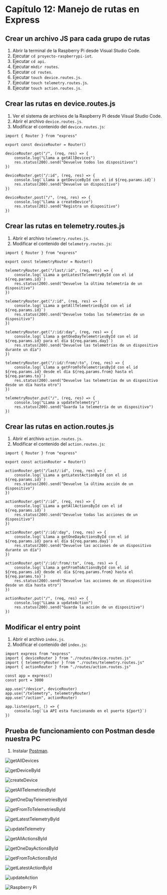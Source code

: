 # Capítulo 12: Manejo de rutas en Express

## Crear un archivo JS para cada grupo de rutas

1. Abrir la terminal de la Raspberry Pi desde Visual Studio Code.
2. Ejecutar `cd proyecto-raspberrypi-iot`.
3. Ejecutar `cd api`.
4. Ejecutar `mkdir routes`.
5. Ejecutar `cd routes`.
6. Ejecutar `touch device.routes.js`.
7. Ejecutar `touch telemetry.routes.js`.
8. Ejecutar `touch action.routes.js`.

## Crear las rutas en device.routes.js

1. Ver el sistema de archivos de la Raspberry Pi desde Visual Studio Code.
2. Abrir el archivo `device.routes.js`.
3. Modificar el contenido del `device.routes.js`:

```
import { Router } from "express"

export const deviceRouter = Router()

deviceRouter.get("/", (req, res) => {
    console.log("Llama a getAllDevices")
    res.status(200).send("Devuelve todos los dispositivos")
})

deviceRouter.get("/:id", (req, res) => {
    console.log(`Llama a getDeviceById con el id ${req.params.id}`)
    res.status(200).send("Devuelve un dispositivo")
})

deviceRouter.post("/", (req, res) => {
    console.log("Llama a createDevice")
    res.status(201).send("Registra un dispositivo")
})
```

## Crear las rutas en telemetry.routes.js

1. Abrir el archivo `telemetry.routes.js`.
2. Modificar el contenido del `telemetry.routes.js`:

```
import { Router } from "express"

export const telemetryRouter = Router()

telemetryRouter.get("/last/:id", (req, res) => {
    console.log(`LLama a getLatestTelemetryById con el id ${req.params.id}`)
    res.status(200).send("Devuelve la última telemetría de un dispositivo")
})

telemetryRouter.get("/:id", (req, res) => {
    console.log(`LLama a getAllTelemetriesById con el id ${req.params.id}`)
    res.status(200).send("Devuelve todas las telemetrías de un dispositivo")
})

telemetryRouter.get("/:id/:day", (req, res) => {
    console.log(`Llama a getOneDayTelemetriesById con el id ${req.params.id} para el día ${req.params.day}`)
    res.status(200).send("Devuelve las telemetrías de un dispositivo durante un día")
})

telemetryRouter.get("/:id/:from/:to", (req, res) => {
    console.log(`Llama a getFromToTelemetriesById con el id ${req.params.id} desde el día ${req.params.from} hasta el ${req.params.to}`)
    res.status(200).send("Devuelve las telemetrías de un dispositivo desde un día hasta otro")
})

telemetryRouter.put("/", (req, res) => {
    console.log("LLama a updateTelemetry")
    res.status(200).send("Guarda la telemetría de un dispositivo")
})
```

## Crear las rutas en action.routes.js

1. Abrir el archivo `action.routes.js`.
2. Modificar el contenido del `action.routes.js`:

```
import { Router } from "express"

export const actionRouter = Router()

actionRouter.get("/last/:id", (req, res) => {
    console.log(`LLama a getLatestActionById con el id ${req.params.id}`)
    res.status(200).send("Devuelve la última acción de un dispositivo")
})

actionRouter.get("/:id", (req, res) => {
    console.log(`LLama a getAllActionsById con el id ${req.params.id}`)
    res.status(200).send("Devuelve todas las acciones de un dispositivo")
})

actionRouter.get("/:id/:day", (req, res) => {
    console.log(`Llama a getOneDayActionsById con el id ${req.params.id} para el día ${req.params.day}`)
    res.status(200).send("Devuelve las acciones de un dispositivo durante un día")
})

actionRouter.get("/:id/:from/:to", (req, res) => {
    console.log(`Llama a getFromToActionsById con el id ${req.params.id} desde el día ${req.params.from} hasta el ${req.params.to}`)
    res.status(200).send("Devuelve las acciones de un dispositivo desde un día hasta otro")
})

actionRouter.put("/", (req, res) => {
    console.log("LLama a updateAction")
    res.status(200).send("Guarda la acción de un dispositivo")
})
```

## Modificar el entry point

1. Abrir el archivo `index.js`.
2. Modificar el contenido del `index.js`:

```
import express from "express"
import { deviceRouter } from "./routes/device.routes.js"
import { telemetryRouter } from "./routes/telemetry.routes.js"
import { actionRouter } from "./routes/action.routes.js"

const app = express()
const port = 3000

app.use("/device", deviceRouter)
app.use("/telemetry", telemetryRouter)
app.use("/action", actionRouter)

app.listen(port, () => { 
    console.log(`La API esta funcionando en el puerto ${port}`)
})
```

## Prueba de funcionamiento con Postman desde nuestra PC

1. Instalar [Postman](https://www.postman.com/downloads/).

![getAllDevices](1.png)

![getDeviceById](2.png)

![createDevice](3.png)

![getAllTelemetriesById](4.png)

![getOneDayTelemetriesById](5.png)

![getFromToTelemetriesById](6.png)

![getLatestTelemetryById](7.png)

![updateTelemetry](8.png)

![getAllActionsById](9.png)

![getOneDayActionsById](10.png)

![getFromToActionsById](11.png)

![getLatestActionById](12.png)

![updateAction](13.png)

![Raspberry Pi](14.png)


